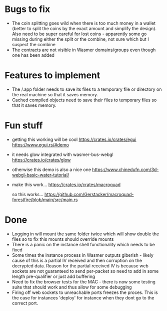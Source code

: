 # Bugs to fix

- The coin splitting goes wild when there is too much money in a wallet
  (better to split the coins by the exact amount and simplify the design).
  Also need to be super careful for lost coins - apparently some go missing
  during either the split or the combine, not sure which but I suspect the combine
- The contracts are not visible in Wasmer domains/groups even though one has
  been added

# Features to implement

- The /.app folder needs to save its files to a temporary file or directory
  on the real machine so that it saves memory.
- Cached compiled objects need to save their files to temporary files so
  that it saves memory.

# Fun stuff

- getting this working will be cool
  https://crates.io/crates/egui
  https://www.egui.rs/#demo

- it needs glow integrated with wasmer-bus-webgl
  https://crates.io/crates/glow

- otherwise this demo is also a nice one
  https://www.chinedufn.com/3d-webgl-basic-water-tutorial/

- make this work...
  https://crates.io/crates/macroquad

  so this works...
  https://github.com/Gerstacker/macroquad-forestfire/blob/main/src/main.rs

# Done

- Logging in will mount the same folder twice which will show double the files
  so to fix this mounts should override mounts
- There is a panic on the instance shell functionality which needs to be fixed
- Some times the instance process in Wasmer outputs giberish - likely cause
  of this is a partial IV received and then corruption on the decrypted data.
  Reason for the partial received IV is because web sockets are not guaranteed
  to send per-packet so need to add in some length pre-qualifier or just
  add buffering
- Need to fix the browser tests for the MAC - there is now some testing suite
  that should work and thus allow for some debugging
- Firing off web sockets to unreachable ports freezes the proces. This is the
  case for instances 'deploy' for instance when they dont go to the correct port.

